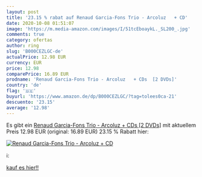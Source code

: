 ```yaml
---
layout: post
title: '23.15 % rabat auf Renaud Garcia-Fons Trio - Arcoluz   + CD'
date: 2020-10-08 01:51:07
image: 'https://m.media-amazon.com/images/I/51tcEboaykL._SL200_.jpg'
comments: true
category: ofertas
author: ring
slug: 'B000CEZLGC-de'
actualPrice: 12.98 EUR
currency: EUR
price: 12.98
comparePrice: 16.89 EUR
prodname: 'Renaud Garcia-Fons Trio - Arcoluz   + CDs  [2 DVDs]'
country: 'de'
flag: '🇩🇪'
buyurl: 'https://www.amazon.de/dp/B000CEZLGC/?tag=tolees0ca-21'
descuento: '23.15'
average: '12.98'
---
```


Es gibt ein [Renaud Garcia-Fons Trio - Arcoluz   + CDs  [2 DVDs]](https://www.amazon.de/dp/B000CEZLGC/?tag=tolees0ca-21) mit aktuellem Preis 12.98 EUR (original: 16.89 EUR) 23.15 % Rabatt hier:

[![Renaud Garcia-Fons Trio - Arcoluz   + CD](https://m.media-amazon.com/images/I/51tcEboaykL._SL200_.jpg)](https://www.amazon.de/dp/B000CEZLGC/?tag=tolees0ca-21)

ℹ️:


[kauf es hier!!](https://www.amazon.de/dp/B000CEZLGC/?tag=tolees0ca-21)
